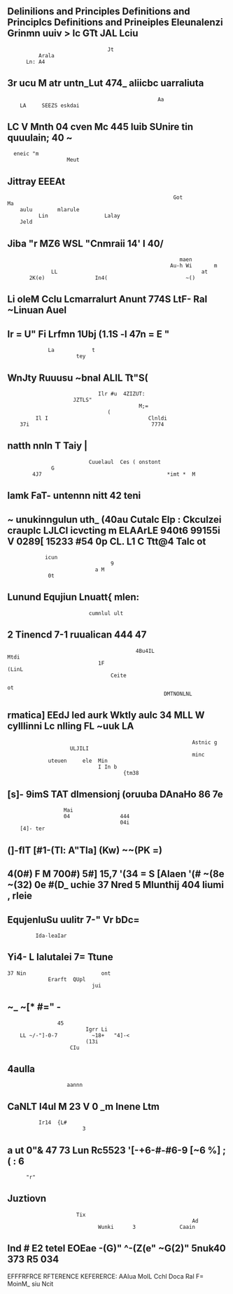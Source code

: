 Delinilions and Principles          Definitions and Principlcs               Definitions and Prineiples
                                                                Eleunalenzi
        Grinmn              uuiv >
                                    lc
                                    GTt JAL
                                                                                Lciu
---
                                    Jt
              Arala
          Ln: A4
3r                  ucu M
                                        atr
untn_Lut
                  474_     aliicbc
                                             uarraliuta
---
                                                    Aa
        LA     SEEZS eskdai
LC V                                      Mnth
               04
                                 cven Mc
     445
               luib                       SUnire
                                                          tin
                                               quuulain;
                             40
            ~
---
      eneic "m
                       Meut
Jittray
                EEEAt
---
                                                         Got
    Ma
        aulu        mlarule
              Lin                  Lalay
        Jeld
Jiba            "r         MZ6 WSL        "Cnmraii
        14'
           I                                        40/
---
                                                           maen
                                                        Au-h Wi       m
                  LL                                              at
           2K(e)                In4(                         ~()
Li oleM
                                            Cclu Lcmarralurt
           Anunt    774S          LtF- Ral
  ~Linuan
                          Auel
---
Ir =                                 U" Fi
      Lrfmn       1Ubj      (1.1S
                        -l
                                   47n =
             E "
---
                 La            t
                          tey
WnJty
              Ruuusu  ~bnal
                                  ALIL
       Tt"S(
---
                                 Ilr #u  4ZIZUT:
                         JZTLS"
                                              M;=
                                    (
             Il I                                Clnldi
        37i                                       7774
natth
                   nnln
          T
Taiy |
---
                              Cuuelaul  Ces ( onstont
                  G
            4J7                                        *imt *  M
lamk
      FaT-
                                        untennn
                     nitt 42
             teni
---
~
     unukinngulun                                   uth_
                                                                                   (40au
   Cutalc                            Elp :              Ckculzei  crauplc                 LJLCI
        icvcting                          m
   ELAArLE
                                             940t6                               99155i
                                                                               V
                              0289[                                            15233
    #54                                                              0p CL.
                                             L1
                       C
                       Ttt@4                                                 Talc
                   ot
---
                icun
                                     9
                                a M
                 0t
Lunund Equjiun        Lnuatt{
                         mlen:
---
                              cumnlul ult
  2
Tinencd
         7-1
                   ruualican
              444
                                    47
---
                                             4Bu4IL                    Mtdi
                                 1F                                         (LinL
                                     Ceite
                                                                                   ot
                                                      DMTNONLNL
  rmatica] EEdJ                                 led
                                                                                     aurk
Wktly                                                            aulc
                                                                                      34
                MLL W cylllinni
Lc nlling                                FL                                ~uuk
                                                     LA
---
                                                               Astnic g
                        ULJILI
                                                               minc
                 uteuen     ele  Min
                                 I In b
                                         {tm38
[s]-
                                                 9imS
                                                TAT
   dlmensionj (oruuba
                                                       DAnaHo
                                                       86                7e
---
                      Mai
                      04                444
                                        04i
        [4]- ter
(]-fIT     [#1-(Tl:        A"Tla]
                (Kw)          ~~(PK =)
---
   4(0#)
                                                F M
      700#)                        5#]                  15,7   '(34 =
                                                                S
                                        [Alaen
'(#         ~(8e           ~(32) 0e                      #(D_
                                                 uchie
          37                                                    Nred 5
         Mlunthij 404
                  liumi ,
                                                         rleie
---
 EqujenluSu
             uulitr
                     7-"  Vr
bDc=
---
             Ida-leaIar
   Yi4-
L
                         Ialutalei
         7=
                          Ttune
---
    37 Nin                        ont
                 Erarft  QUpl
                               jui
~_          ~[*                        #=" -
---
                    45
                             Igrr Li
        LL ~/-"]-0-7           ~18+   "4]-<
                             (13i
                        CIu
4aulla
---
                       aannn
CaNLT
                 I4ul     M
           23 V             0
                          _m
Inene Ltm
---
              Ir14  {L#
                            3
   a      ut                    0"&
                            47
      73                            Lun Rc5523
              '[-+6-#-#6-9        [~6 %] ;( :
6
---
          "r"
Juztiovn
---
                          Tix
                                                               Ad
                                 Wunki      3              Caain
Ind #        E2
                                                     tetel
                 EOEae
      -(G)"             ^-(Z(e"              ~G(2)"
 5nuk40 373                             R5   034
---
EFFFRFRCE  RFTERENCE                      KEFERERCE:
             AAIua                                    MoIL
  Cchl                          Doca Ral
   F=
                                            MoinM_
                      siu Ncit